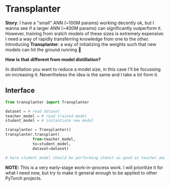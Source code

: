 # Transplanter

**Story**:
I have a "small" ANN (~100M params) working decently ok, but I wanna see if a larger ANN (~400M params) can significantly outperform it.
However, training from sratch models of these sizes is extremely expensive:
I need a way of rapidly transferring knowledge from one to the other.
Introducing **Transplanter**: a way of initializing the weights such that new models can hit the ground running 🏃

**How is that different from model distillation?**

In distillation you want to reduce a model size, in this case I'll be focussing on increasing it.
Nevertheless the idea is the same and I take a lot form it.

## Interface

```python
from transplanter import Transplanter

dataset = # read dataset
teacher_model = # read trained model
student_model = # instantiate new model

transplanter = Transplanter()
transplanter.transplant(
            from=teacher_model,
            to=student_model,
            dataset=dataset)

# here student_model should be performing almost as good as teacher_model
```

**NOTE:** This is a very early-stage work-in-process work. I will prioritize it for what I need now, but try to make it general enough to be applied to other PyTorch projects.
